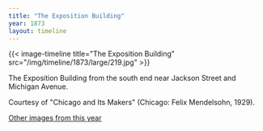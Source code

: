 ```yaml
---
title: "The Exposition Building"
year: 1873
layout: timeline
---
```


{{< image-timeline title="The Exposition Building" src="/img/timeline/1873/large/219.jpg" >}}
 

The Exposition Building from the south end near Jackson Street and Michigan Avenue. 

Courtesy of "Chicago and Its Makers" (Chicago: Felix Mendelsohn, 1929).

[Other images from this year](/historical/timeline/1873)